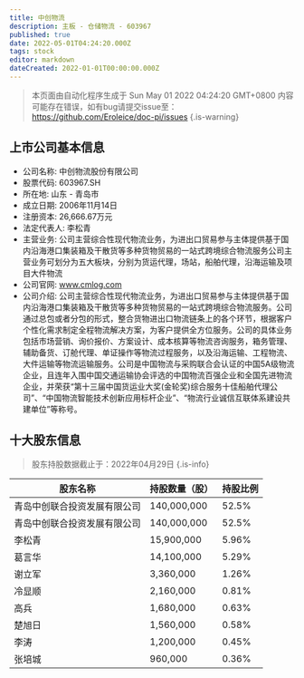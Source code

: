 ```yaml
---
title: 中创物流
description: 主板 - 仓储物流 - 603967
published: true
date: 2022-05-01T04:24:20.000Z
tags: stock
editor: markdown
dateCreated: 2022-01-01T00:00:00.000Z
---
```


> 本页面由自动化程序生成于 Sun May 01 2022 04:24:20 GMT+0800
> 内容可能存在错误，如有bug请提交issue至：https://github.com/Eroleice/doc-pi/issues
{.is-warning}

## 上市公司基本信息
- 公司名称: 中创物流股份有限公司
- 股票代码: 603967.SH
- 所在地: 山东 - 青岛市
- 成立日期: 2006年11月14日
- 注册资本: 26,666.67万元
- 法定代表人: 李松青
- 主营业务: 公司主营综合性现代物流业务，为进出口贸易参与主体提供基于国内沿海港口集装箱及干散货等多种货物贸易的一站式跨境综合物流服务公司主营业务可划分为五大板块，分别为货运代理，场站，船舶代理，沿海运输及项目大件物流
- 公司官网: www.cmlog.com
- 公司介绍: 公司主营综合性现代物流业务，为进出口贸易参与主体提供基于国内沿海港口集装箱及干散货等多种货物贸易的一站式跨境综合物流服务。公司通过总包或者分包的形式，整合货物进出口物流链条上的各个环节，根据客户个性化需求制定全程物流解决方案，为客户提供全方位服务。公司的具体业务包括市场营销、询价报价、方案设计、成本核算等物流咨询服务，箱务管理、辅助备货、订舱代理、单证操作等物流过程服务，以及沿海运输、工程物流、大件运输等物流运输服务。公司是中国物流与采购联合会认证的中国5A级物流企业，且连年入围中国交通运输协会评选的中国物流百强企业和全国先进物流企业，并荣获“第十三届中国货运业大奖(金轮奖)综合服务十佳船舶代理公司”、“中国物流智能技术创新应用标杆企业”、“物流行业诚信互联体系建设共建单位”等称号。


## 十大股东信息
> 股东持股数据截止于：2022年04月29日
{.is-info}

| 股东名称 | 持股数量（股） | 持股比例 |
| --- | --- | --- |
| 青岛中创联合投资发展有限公司 | 140,000,000 | 52.5% |
| 青岛中创联合投资发展有限公司 | 140,000,000 | 52.5% |
| 李松青 | 15,900,000 | 5.96% |
| 葛言华 | 14,100,000 | 5.29% |
| 谢立军 | 3,360,000 | 1.26% |
| 冷显顺 | 2,160,000 | 0.81% |
| 高兵 | 1,680,000 | 0.63% |
| 楚旭日 | 1,560,000 | 0.58% |
| 李涛 | 1,200,000 | 0.45% |
| 张培城 | 960,000 | 0.36% |




